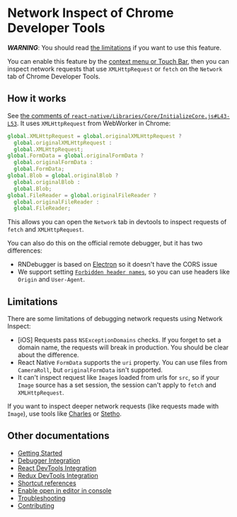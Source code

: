 # Network Inspect of Chrome Developer Tools

__*WARNING*__: You should read [the limitations](#limitations) if you want to use this feature.

You can enable this feature by the [context menu or Touch Bar](shortcut-references.md), then you can inspect network requests that use `XMLHttpRequest` or `fetch` on the `Network` tab of Chrome Developer Tools.

## How it works

See [the comments of `react-native/Libraries/Core/InitializeCore.js#L43-L53`](https://github.com/facebook/react-native/blob/0.45-stable/Libraries/Core/InitializeCore.js#L43-L53). It uses `XMLHttpRequest` from WebWorker in Chrome:

```js
global.XMLHttpRequest = global.originalXMLHttpRequest ?
  global.originalXMLHttpRequest :
  global.XMLHttpRequest;
global.FormData = global.originalFormData ?
  global.originalFormData :
  global.FormData;
global.Blob = global.originalBlob ?
  global.originalBlob :
  global.Blob;
global.FileReader = global.originalFileReader ?
  global.originalFileReader :
  global.FileReader;
```

This allows you can open the `Network` tab in devtools to inspect requests of `fetch` and `XMLHttpRequest`.

You can also do this on the official remote debugger, but it has two differences:

* RNDebugger is based on [Electron](https://github.com/electron/electron) so it doesn't have the CORS issue
* We support setting [`Forbidden header names`](https://developer.mozilla.org/en-US/docs/Glossary/Forbidden_header_name), so you can use headers like `Origin` and `User-Agent`.

## Limitations

There are some limitations of debugging network requests using Network Inspect:

* [iOS] Requests pass `NSExceptionDomains` checks. If you forget to set a domain name, the requests will break in production. You should be clear about the difference.
* React Native `FormData` supports the `uri` property. You can use files from `CameraRoll`, but `originalFormData` isn't supported.
* It can't inspect request like `Image`s loaded from urls for `src`, so if your `Image` source has a set session, the session can't apply to `fetch` and `XMLHttpRequest`.

If you want to inspect deeper network requests (like requests made with `Image`), use tools like [Charles](https://www.charlesproxy.com) or [Stetho](https://facebook.github.io/stetho).

## Other documentations

* [Getting Started](getting-started.md)
* [Debugger Integration](debugger-integration.md)
* [React DevTools Integration](react-devtools-integration.md)
* [Redux DevTools Integration](redux-devtools-integration.md)
* [Shortcut references](shortcut-references.md)
* [Enable open in editor in console](enable-open-in-editor-in-console.md)
* [Troubleshooting](troubleshooting.md)
* [Contributing](contributing.md)
